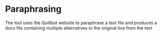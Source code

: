 # Paraphrasing
The tool uses the Quillbot website to paraphrase a text file and produces a docx file containing multiple alternatives to the original line from the text
